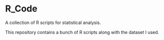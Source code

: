 # R_Code
A collection of R scripts for statistical analysis.

This repository contains a bunch of R scripts along with the dataset I used.


